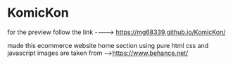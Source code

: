 # KomicKon
for the preview follow the link ----> https://mg68339.github.io/KomicKon/

made this  ecommerce website home section using pure html css and javascript
images are taken from -->https://www.behance.net/


